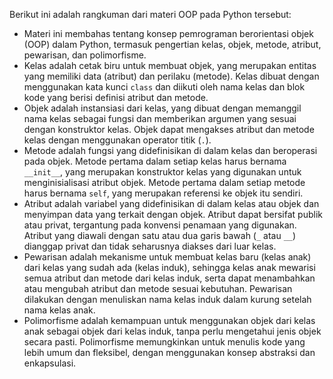 Berikut ini adalah rangkuman dari materi OOP pada Python tersebut:

- Materi ini membahas tentang konsep pemrograman berorientasi objek (OOP) dalam Python, termasuk pengertian kelas, objek, metode, atribut, pewarisan, dan polimorfisme.
- Kelas adalah cetak biru untuk membuat objek, yang merupakan entitas yang memiliki data (atribut) dan perilaku (metode). Kelas dibuat dengan menggunakan kata kunci `class` dan diikuti oleh nama kelas dan blok kode yang berisi definisi atribut dan metode.
- Objek adalah instansiasi dari kelas, yang dibuat dengan memanggil nama kelas sebagai fungsi dan memberikan argumen yang sesuai dengan konstruktor kelas. Objek dapat mengakses atribut dan metode kelas dengan menggunakan operator titik (`.`).
- Metode adalah fungsi yang didefinisikan di dalam kelas dan beroperasi pada objek. Metode pertama dalam setiap kelas harus bernama `__init__`, yang merupakan konstruktor kelas yang digunakan untuk menginisialisasi atribut objek. Metode pertama dalam setiap metode harus bernama `self`, yang merupakan referensi ke objek itu sendiri.
- Atribut adalah variabel yang didefinisikan di dalam kelas atau objek dan menyimpan data yang terkait dengan objek. Atribut dapat bersifat publik atau privat, tergantung pada konvensi penamaan yang digunakan. Atribut yang diawali dengan satu atau dua garis bawah (`_` atau `__`) dianggap privat dan tidak seharusnya diakses dari luar kelas.
- Pewarisan adalah mekanisme untuk membuat kelas baru (kelas anak) dari kelas yang sudah ada (kelas induk), sehingga kelas anak mewarisi semua atribut dan metode dari kelas induk, serta dapat menambahkan atau mengubah atribut dan metode sesuai kebutuhan. Pewarisan dilakukan dengan menuliskan nama kelas induk dalam kurung setelah nama kelas anak.
- Polimorfisme adalah kemampuan untuk menggunakan objek dari kelas anak sebagai objek dari kelas induk, tanpa perlu mengetahui jenis objek secara pasti. Polimorfisme memungkinkan untuk menulis kode yang lebih umum dan fleksibel, dengan menggunakan konsep abstraksi dan enkapsulasi.
